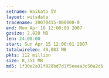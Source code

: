 ```yaml
---
setname: Waikato IV
layout: witsdata
tracename: 20070415-000000-0
end: Mon Apr 16 12:00:00 2007
gzsize: 2,828 MB
len: 24:00:00
start: Sun Apr 15 12:00:01 2007
totalwirelen: 49,083 MB
pkts: 112 million
size: 8,351 MB
md5: 1f30e2a31f928bd7d1f5eeaa3c50a2d6
---
```

